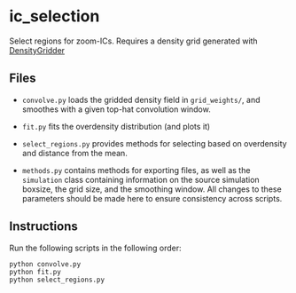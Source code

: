 # ic_selection
Select regions for zoom-ICs. Requires a density grid generated with [DensityGridder](https://github.com/christopherlovell/densitygridder)

## Files


- `convolve.py` loads the gridded density field in `grid_weights/`, and smoothes with a given top-hat convolution window.

- `fit.py` fits the overdensity distribution (and plots it)

- `select_regions.py` provides methods for selecting based on overdensity and distance from the mean.

- `methods.py` contains methods for exporting files, as well as the `simulation` class containing information on the source simulation boxsize, the grid size, and the smoothing window. All changes to these parameters should be made here to ensure consistency across scripts.

## Instructions
Run the following scripts in the following order:
```
python convolve.py
python fit.py
python select_regions.py
```
